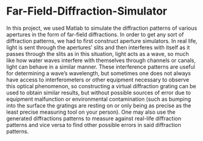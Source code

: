 # Far-Field-Diffraction-Simulator
In this project, we used Matlab to simulate the diffraction patterns of various apertures in the form of far-field diffractions. In order to get any sort of  diffraction patterns, we had to first construct aperture simulators. In real life, light is sent through the apertures’ slits and then interferes with itself as it passes through the slits as in this situation, light acts as a wave, so much like how water waves interfere with themselves through channels or canals, light can behave in a similar manner. These interference patterns are useful for determining a wave’s wavelength, but sometimes one does not always have access to interferometers or other equipment necessary to observe this optical phenomenon, so constructing a virtual diffraction grating can be used to obtain similar results, but without possible sources of error due to equipment malfunction or environmental contamination (such as bumping into the surface the gratings are resting on or only being as precise as the least precise measuring tool on your person). One may also use the generated diffractions patterns to measure against real-life diffraction patterns and vice versa to find other possible errors in said diffraction patterns.
